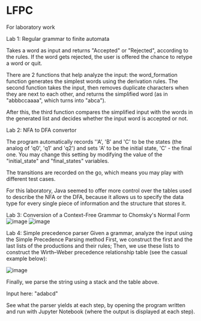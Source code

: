 # LFPC
For laboratory work

Lab 1: Regular grammar to finite automata

Takes a word as input and returns "Accepted" or "Rejected", according to the rules. If the word gets rejected, the user is offered the chance to retype a word or quit.

There are 2 functions that help analyze the input: the word_formation function generates the simplest words using the derivation rules. The second function takes the input, then removes duplicate characters when they are next to each other, and returns the simplified word (as in "abbbccaaaa", which turns into "abca").

After this, the third function compares the simplified input with the words in the generated list and decides whether the input word is accepted or not.

Lab 2: NFA to DFA convertor

The program automatically records ''A', 'B' and 'C' to be the states (the analog of 'q0', 'q1' and 'q2') and sets 'A' to be the initial state, 'C' - the final one. You may change this setting by modifying the value of the "initial_state" and "final_states" variables.

The transitions are recorded on the go, which means you may play with different test cases.

For this laboratory, Java seemed to offer more control over the tables used to describe the NFA or the DFA, because it allows us to specify the data type for every single piece of information and the structure that stores it.

Lab 3: Conversion of a Context-Free Grammar to Chomsky's Normal Form
![image](https://user-images.githubusercontent.com/56108881/115160382-887c6f80-a0a0-11eb-9451-4f35066b1ef0.png)
![image](https://user-images.githubusercontent.com/56108881/115160396-9af6a900-a0a0-11eb-9294-129f10478260.png)


Lab 4: Simple precedence parser
Given a grammar, analyze the input using the Simple Precedence Parsing method
First, we construct the first and the last lists of the productions and their rules;
Then, we use these lists to construct the Wirth–Weber precedence relationship table (see the casual example below):

![image](https://user-images.githubusercontent.com/56108881/119568906-bac37000-bdb6-11eb-8100-f2776ce2041d.png)

Finally, we parse the string using a stack and the table above.

Input here: "adabcd"

See what the parser yields at each step, by opening the program written and run with Jupyter Notebook (where the output is displayed at each step).
